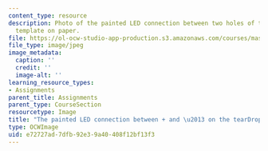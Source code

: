 ```yaml
---
content_type: resource
description: Photo of the painted LED connection between two holes of the tearDrop
  template on paper.
file: https://ol-ocw-studio-app-production.s3.amazonaws.com/courses/mas-714j-technologies-for-creative-learning-fall-2009/e72727ad7dfb92e39a40408f12bf13f3_Image8.jpg
file_type: image/jpeg
image_metadata:
  caption: ''
  credit: ''
  image-alt: ''
learning_resource_types:
- Assignments
parent_title: Assignments
parent_type: CourseSection
resourcetype: Image
title: "The painted LED connection between + and \u2013 on the tearDrop"
type: OCWImage
uid: e72727ad-7dfb-92e3-9a40-408f12bf13f3
---
```

